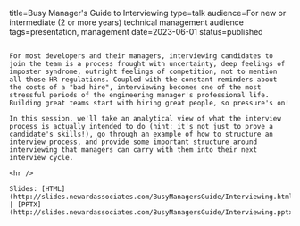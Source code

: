 title=Busy Manager's Guide to Interviewing
type=talk
audience=For new or intermediate (2 or more years) technical management audience
tags=presentation, management
date=2023-06-01
status=published
~~~~~~

For most developers and their managers, interviewing candidates to join the team is a process frought with uncertainty, deep feelings of imposter syndrome, outright feelings of competition, not to mention all those HR regulations. Coupled with the constant reminders about the costs of a "bad hire", interviewing becomes one of the most stressful periods of the engineering manager's professional life. Building great teams start with hiring great people, so pressure's on!

In this session, we'll take an analytical view of what the interview process is actually intended to do (hint: it's not just to prove a candidate's skills!), go through an example of how to structure an interview process, and provide some important structure around interviewing that managers can carry with them into their next interview cycle.
    
<hr />

Slides: [HTML](http://slides.newardassociates.com/BusyManagersGuide/Interviewing.html) | [PPTX](http://slides.newardassociates.com/BusyManagersGuide/Interviewing.pptx)
